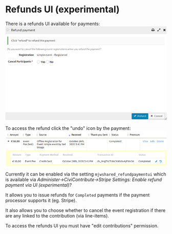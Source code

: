 # Refunds UI (experimental)

There is a refunds UI available for payments:
![Refund UI](images/refundui.png)

To access the refund click the "undo" icon by the payment:
![Refund icon](images/refundpaymenticon.png)

Currently it can be enabled via the setting `mjwshared_refundpaymentui` which is available via
*Administer->CiviContribute->Stripe Settings: Enable refund payment via UI (experimental)?*

It allows you to issue refunds for `Completed` payments if the payment processor supports it (eg. Stripe).

It also allows you to choose whether to cancel the event registration if there are any linked to the contribution (via line-items).

To access the refunds UI you must have "edit contributions" permission.
